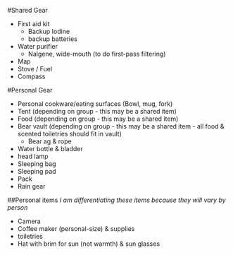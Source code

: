 #Shared Gear
* First aid kit
  - Backup Iodine
  - backup batteries
* Water purifier
  - Nalgene, wide-mouth (to do first-pass filtering)
* Map
* Stove / Fuel
* Compass

#Personal Gear
* Personal cookware/eating surfaces (Bowl, mug, fork)
* Tent (depending on group - this may be a shared item)
* Food (depending on group - this may be a shared item)
* Bear vault (depending on group - this may be a shared item - all food & scented toiletries should fit in vault)
  - Bear ag & rope
* Water bottle & bladder
* head lamp
* Sleeping bag 
* Sleeping pad
* Pack
* Rain gear

##Personal items
_I am differentiating these items because they will vary by person_

* Camera
* Coffee maker (personal-size) & supplies
* toiletries
* Hat with brim for sun (not warmth) & sun glasses
